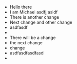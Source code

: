- Hello there
- I am Michael asdfj;asldf
- There is another change
- Next change and other change
- asdfasdf
-
- There will be a change
- the next change
- change
- asdfasdfasdfasd
-